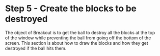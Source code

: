 # Step 5 - Create the blocks to be destroyed

The object of Breakout is to get the ball to destroy all the blocks at the top of the window while preventing the ball from going off the bottom of the screen. This section is about how to draw the blocks and how they get destroyed if the ball hits them.